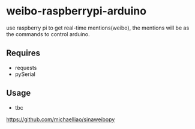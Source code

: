 weibo-raspberrypi-arduino
=========================

use raspberry pi to get real-time mentions(weibo), the mentions will be as the commands to control arduino.

Requires
----------
* requests
* pySerial

Usage
---------
* tbc

https://github.com/michaelliao/sinaweibopy


